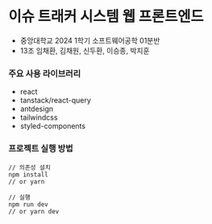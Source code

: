 # 이슈 트래커 시스템 웹 프론트엔드

- 중앙대학교 2024 1학기 소프트웨어공학 01분반
- 13조 임채환, 김채원, 신두환, 이승종, 박지훈

### 주요 사용 라이브러리
- react
- tanstack/react-query
- antdesign
- tailwindcss
- styled-components

### 프로젝트 실행 방법
```shell
// 의존성 설치
npm install
// or yarn

// 실행
npm run dev
// or yarn dev
```
